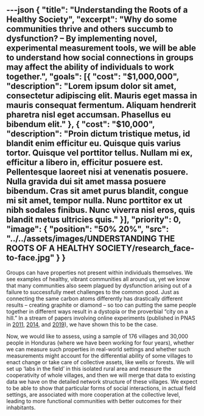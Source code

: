 ---json
{
  "title": "Understanding the Roots of a Healthy Society",
  "excerpt": "Why do some communities thrive and others succumb to dysfunction? – By implementing novel, experimental measurement tools, we will be able to understand how social connections in groups may affect the ability of individuals to work together.",
  "goals": [{
    "cost": "$1,000,000",
    "description": "Lorem ipsum dolor sit amet, consectetur adipiscing elit. Mauris eget massa in mauris consequat fermentum. Aliquam hendrerit pharetra nisl eget accumsan. Phasellus eu bibendum elit."
  }, {
    "cost": "$10,000",
    "description": "Proin dictum tristique metus, id blandit enim efficitur eu. Quisque quis varius tortor. Quisque vel porttitor tellus. Nullam mi ex, efficitur a libero in, efficitur posuere est. Pellentesque laoreet nisi at venenatis posuere. Nulla gravida dui sit amet massa posuere bibendum. Cras sit amet purus blandit, congue mi sit amet, tempor nulla. Nunc porttitor ex ut nibh sodales finibus. Nunc viverra nisl eros, quis blandit metus ultricies quis."
  }],
  "priority": 0,
  "image": {
    "position": "50% 20%",
    "src": "../../assets/images/UNDERSTANDING THE ROOTS OF A HEALTHY SOCIETY/research_face-to-face.jpg"
  }
}
---

Groups can have properties not present within individuals themselves. We see examples of healthy, vibrant communities all around us, yet we know that many communities also seem plagued by dysfunction arising out of a failure to successfully meet challenges to the common good.  Just as connecting the same carbon atoms differently has drastically different results – creating graphite or diamond – so too can putting the same people together in different ways result in a dystopia or the proverbial “city on a hill.” In a stream of papers involving online experiments (published in PNAS in [2011](http://humannaturelab.net/publications/dynamic-social-networks-promote-cooperation-in-experiments-with-humans), [2014](http://humannaturelab.net/publications/friendship-and-natural-selection), and [2019](http://humannaturelab.net/publications/assortative-mixing-and-resource-inequality-enhance-collective-welfare-in-sharing-networks)), we have shown this to be the case.

Now, we would like to assess, using a sample of 176 villages and 30,000 people in Honduras (where we have been working for four years), whether we can measure such properties in real-world settings and whether such measurements might account for the differential ability of some villages to enact change or take care of collective assets, like wells or forests.  We will set up ‘labs in the field’ in this isolated rural area and measure the cooperativity of whole villages, and then we will merge that data to existing data we have on the detailed network structure of these villages.  We expect to be able to show that particular forms of social interactions, in actual field settings, are associated with more cooperation at the collective level, leading to more functional communities with better outcomes for their inhabitants.
